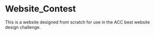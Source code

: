 # Website_Contest
This is a website designed from scratch for use in the ACC best website design challenge.
